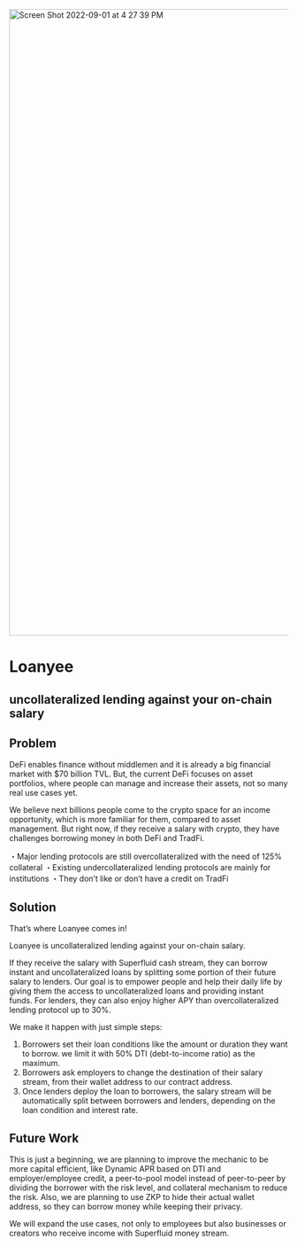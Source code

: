 <img width="1131" alt="Screen Shot 2022-09-01 at 4 27 39 PM" src="https://user-images.githubusercontent.com/102403069/188029139-2acd43c5-d745-4591-a1ae-1f60666caa7b.png">
<h1>Loanyee</h1>
<h2>uncollateralized lending against your on-chain salary</h2>

<h2>Problem</h2>
DeFi enables finance without middlemen and it is already a big financial market with $70 billion TVL. But, the current DeFi focuses on asset portfolios, where people can manage and increase their assets, not so many real use cases yet.

We believe next billions people come to the crypto space for an income opportunity, which is more familiar for them, compared to asset management.
But right now, if they receive a salary with crypto, they have challenges borrowing money in both DeFi and TradFi.

・Major lending protocols are still overcollateralized with the need of 125% collateral
・Existing undercollateralized lending protocols are mainly for institutions
・They don’t like or don’t have a credit on TradFi

<h2>Solution</h2>
That’s where Loanyee comes in!

Loanyee is uncollateralized lending against your on-chain salary.

If they receive the salary with Superfluid cash stream, they can borrow instant and uncollateralized loans by splitting some portion of their future salary to lenders.
Our goal is to empower people and help their daily life by giving them the access to uncollateralized loans and providing instant funds.
For lenders, they can also enjoy higher APY than overcollateralized lending protocol up to 30%.

We make it happen with just simple steps:

1. Borrowers set their loan conditions like the amount or duration they want to borrow. we limit it with 50% DTI (debt-to-income ratio) as the maximum.
2. Borrowers ask employers to change the destination of their salary stream, from their wallet address to our contract address.
3. Once lenders deploy the loan to borrowers, the salary stream will be automatically split between borrowers and lenders, depending on the loan condition and interest rate.

<h2>Future Work</h2>
This is just a beginning, we are planning to improve the mechanic to be more capital efficient, like Dynamic APR based on DTI and employer/employee credit, a peer-to-pool model instead of peer-to-peer by dividing the borrower with the risk level, and collateral mechanism to reduce the risk.
Also, we are planning to use ZKP to hide their actual wallet address, so they can borrow money while keeping their privacy.

We will expand the use cases, not only to employees but also businesses or creators who receive income with Superfluid money stream.
